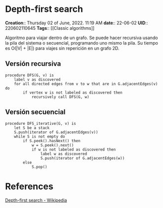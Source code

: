 # Depth-first search

**Creation**::  Thursday 02 of June, 2022.  11:19 AM
**date**:: 22-06-02
**UID**:: 220602110645
**Tags**:: [[Classic algorithms]]

Algoritmo para viajar dentro de un grafo. Se puede hacer recursiva usando la pila del sistema o secuencial, programando uno mismo la pila. Su tiempo es O(|V| + |E|) para viajes sin reperición en un grafo 2D.

## Versión recursiva

```
procedure DFS(G, v) is
    label v as discovered
    for all directed edges from v to w that are in G.adjacentEdges(v) do
        if vertex w is not labeled as discovered then
            recursively call DFS(G, w)
```


## Versión secuencial

```
procedure DFS_iterative(G, v) is
    let S be a stack
    S.push(iterator of G.adjacentEdges(v))
    while S is not empty do
        if S.peek().hasNext() then
            w = S.peek().next()
            if w is not labeled as discovered then
                label w as discovered
                S.push(iterator of G.adjacentEdges(w))
        else
            S.pop()
```




# References
[Depth-first search - Wikipedia](https://en.wikipedia.org/wiki/Depth-first_search)